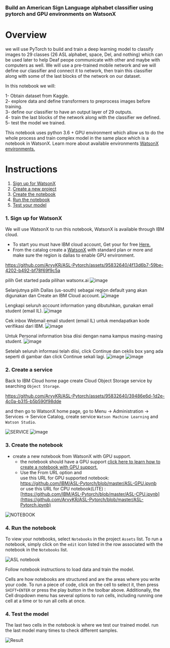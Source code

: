 ### Build an American Sign Language alphabet classifier using pytorch and GPU environments on WatsonX 


# Overview

we will use PyTorch to build and train a deep learning model to classify images to 29 classes (26 ASL alphabet, space, Del, and nothing) which can be used later to help Deaf peope communicate with other and maybe with computers as well. We will use a pre-trained mobile network and we will define our classifier and connect it to network, then train this classifier along with some of the last blocks of the network on our dataset.

In this notebook we will:

1- Obtain dataset from Kaggle.  
2- explore data and define transformers to preprocess images before training.  
3- define our classifier to have an output layer of 29 outputs.  
4- train the last blocks of the network along with the classifier we defined.  
5- test the model we trained.  

This notebook uses python 3.6 + GPU environment which allow us to do the whole process and train complex model in the same place which is a notebook in WatsonX.
Learn more about available environments <a href="https://dataplatform.cloud.ibm.com/docs/content/wsj/analyze-data/gpu-environments.html"> WatsonX environments.</a>




# Instructions


1. [Sign up for WatsonX](#1-sign-up-for-watson-studio)
2. [Create a new project](#2-create-a-new-project)
3. [Create the notebook](#3-create-the-notebook)
4. [Run the notebook](#4-run-the-notebook)
5. [Test your model](#5-Test-the-model)

### 1. Sign up for WatsonX

We will use WatsonX to run this notebook, WatsonX is available through IBM cloud.

* To start you must have IBM cloud account, Get your for free <a href="https://cloud.ibm.com/registration">Here.</a>   
* From the catalog create a <a href="https://cloud.ibm.com/catalog/services/watsonx">WatsonX</a> with standard plan or more and make sure the region is dallas to enable GPU environment.  



https://github.com/ArvyKR/ASL-Pytorch/assets/95832640/4f13d6b7-59be-4202-b492-bf78f69f9c5a

pilih Get started pada pilihan watsonx.ai
![image](https://github.com/ArvyKR/ASL-Pytorch/assets/95832640/6366965c-aeec-451e-9c4d-3fea78f59ffd)

Selanjutnya pilih Dallas (us-south) sebagai region default yang akan digunakan dan Create an IBM Cloud account.
![image](https://github.com/ArvyKR/ASL-Pytorch/assets/95832640/10e5eece-fedf-44e9-93b9-cb589f7f53fe)

Lengkapi seluruh account information yang dibutuhkan, gunakan email student (email IL).
![image](https://github.com/ArvyKR/ASL-Pytorch/assets/95832640/a21072bd-18d0-42ca-85fa-42138d6830cf)

Cek inbox Webmail email student (email IL) untuk mendapatkan kode verifikasi dari IBM.
![image](https://github.com/ArvyKR/ASL-Pytorch/assets/95832640/ece369bf-d493-4ed7-9bb9-91b0266671ef)

Untuk Personal information bisa diisi dengan nama kampus masing-masing student.
![image](https://github.com/ArvyKR/ASL-Pytorch/assets/95832640/f765723e-cf12-4724-8ac1-fd26349f2bc1)

Setelah seluruh informasi telah diisi, click Continue dan ceklis box yang ada seperti di gambar dan click Continue sekali lagi.
![image](https://github.com/ArvyKR/ASL-Pytorch/assets/95832640/4e68b50a-56e2-4733-8dc2-202389456e1c)
![image](https://github.com/ArvyKR/ASL-Pytorch/assets/95832640/be22a165-71f4-474c-bac7-f3932699ba7e)



### 2. Create a service
Back to IBM Cloud home page create Cloud Object Storage service by searching `Object Storage`.

https://github.com/ArvyKR/ASL-Pytorch/assets/95832640/39486e6d-1d2e-4c0a-b315-b5b590f98dde


and then go to WatsonX home page, go to Menu -> Administration -> Services -> Service Catalog, create service `Watson Machine Learning` and `Watson Studio`.

![SERVICE](https://github.com/ArvyKR/ASL-Pytorch/assets/95832640/c45bc32d-9394-4ddf-be49-a92e63862457)
![image](https://github.com/ArvyKR/ASL-Pytorch/assets/95832640/7e3102b6-ea3a-4414-867d-8bc6039bfd5f)



### 3. Create the notebook 

* create a new notebook from WatsonX with GPU support.    
    * the notebook should have a GPU support <a href="https://www.youtube.com/watch?v=RNIWtpnNBoo">click here to learn how to create a notebook with GPU support.</a>
    * Use the From URL option and    
    use this URL for GPU supported notebook: https://github.com/IBM/ASL-Pytorch/blob/master/ASL-GPU.ipynb \
    or use this URL for CPU notebook(LITE) : [https://github.com/IBM/ASL-Pytorch/blob/master/ASL-CPU.ipynb](https://github.com/ArvyKR/ASL-Pytorch/blob/master/ASL-Pytorch.ipynb)

![NOTEBOOK](https://github.com/ArvyKR/ASL-Pytorch/assets/95832640/ea55b61a-38a7-46f6-ab7f-6c78465cdd3e)


### 4. Run the notebook 

To view your notebooks, select `Notebooks` in the project `Assets` list. To run a notebook, simply click on the `edit` icon listed in the row associated with the notebook in the `Notebooks` list.

![ASL notebook](https://github.com/IBM/ASL-Pytorch/blob/master/images/note.png)

Follow notebook instructions to load data and train the model.  

Cells are how notebooks are structured and are the areas where you write your code. To run a piece of code, click on the cell to select it, then press `SHIFT+ENTER` or press the play button in the toolbar above. Additionally, the Cell dropdown menu has several options to run cells, including running one cell at a time or to run all cells at once.

### 4. Test the model

The last two cells in the notebook is where we test our trained model.
run the last model many times to check different samples.

![Result](https://github.com/IBM/ASL-Pytorch/blob/master/images/result.png)







